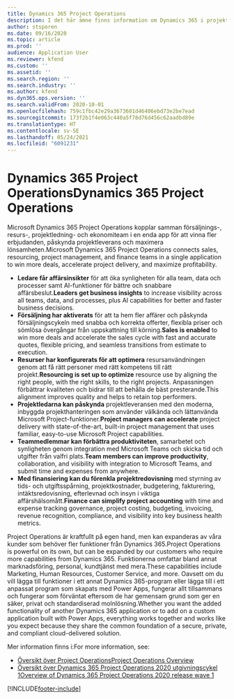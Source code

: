 ```yaml
---
title: Dynamics 365 Project Operations
description: I det här ämne finns information om Dynamics 365 i projektåtgärder.
author: stsporen
ms.date: 09/16/2020
ms.topic: article
ms.prod: ''
audience: Application User
ms.reviewer: kfend
ms.custom: ''
ms.assetid: ''
ms.search.region: ''
ms.search.industry: ''
ms.author: kfend
ms.dyn365.ops.version: ''
ms.search.validFrom: 2020-10-01
ms.openlocfilehash: 759c1fbc42e29a3673601d46406ebd73e2be7ead
ms.sourcegitcommit: 173f2b1f4e063c440a5f78d76d456c62aadbd89e
ms.translationtype: HT
ms.contentlocale: sv-SE
ms.lasthandoff: 05/24/2021
ms.locfileid: "6091231"
---
```

# <a name="dynamics-365-project-operations"></a><span data-ttu-id="541a6-103">Dynamics 365 Project Operations</span><span class="sxs-lookup"><span data-stu-id="541a6-103">Dynamics 365 Project Operations</span></span>

<span data-ttu-id="541a6-104">Microsoft Dynamics 365 Project Operations kopplar samman försäljnings-, resurs-, projektledning- och ekonomiteam i en enda app för att vinna fler erbjudanden, påskynda projektleverans och maximera lönsamheten.</span><span class="sxs-lookup"><span data-stu-id="541a6-104">Microsoft Dynamics 365 Project Operations connects sales, resourcing, project management, and finance teams in a single application to win more deals, accelerate project delivery, and maximize profitability.</span></span>

-   <span data-ttu-id="541a6-105">**Ledare får affärsinsikter** för att öka synligheten för alla team, data och processer samt AI-funktioner för bättre och snabbare affärsbeslut.</span><span class="sxs-lookup"><span data-stu-id="541a6-105">**Leaders get business insights** to increase visibility across all teams, data, and processes, plus AI capabilities for better and faster business decisions.</span></span>
-   <span data-ttu-id="541a6-106">**Försäljning har aktiverats** för att ta hem fler affärer och påskynda försäljningscykeln med snabba och korrekta offerter, flexibla priser och sömlösa övergångar från uppskattning till körning.</span><span class="sxs-lookup"><span data-stu-id="541a6-106">**Sales is enabled** to win more deals and accelerate the sales cycle with fast and accurate quotes, flexible pricing, and seamless transitions from estimate to execution.</span></span>
-   <span data-ttu-id="541a6-107">**Resurser har konfigurerats för att optimera** resursanvändningen genom att få rätt personer med rätt kompetens till rätt projekt.</span><span class="sxs-lookup"><span data-stu-id="541a6-107">**Resourcing is set up to optimize** resource use by aligning the right people, with the right skills, to the right projects.</span></span> <span data-ttu-id="541a6-108">Anpassningen förbättrar kvaliteten och bidrar till att behålla de bäst presterande.</span><span class="sxs-lookup"><span data-stu-id="541a6-108">This alignment improves quality and helps to retain top performers.</span></span>
-   <span data-ttu-id="541a6-109">**Projektledarna kan påskynda** projektleveransen med den moderna, inbyggda projekthanteringen som använder välkända och lättanvända Microsoft Project-funktioner.</span><span class="sxs-lookup"><span data-stu-id="541a6-109">**Project managers can accelerate** project delivery with state-of-the-art, built-in project management that uses familiar, easy-to-use Microsoft Project capabilities.</span></span>
-   <span data-ttu-id="541a6-110">**Teammedlemmar kan förbättra produktiviteten**, samarbetet och synligheten genom integration med Microsoft Teams och skicka tid och utgifter från valfri plats.</span><span class="sxs-lookup"><span data-stu-id="541a6-110">**Team members can improve productivity**, collaboration, and visibility with integration to Microsoft Teams, and submit time and expenses from anywhere.</span></span>
-   <span data-ttu-id="541a6-111">**Med finansiering kan du förenkla projektredovisning** med styrning av tids- och utgiftsspårning, projektkostnader, budgetering, fakturering, intäktsredovisning, efterlevnad och insyn i viktiga affärshälsomått.</span><span class="sxs-lookup"><span data-stu-id="541a6-111">**Finance can simplify project accounting** with time and expense tracking governance, project costing, budgeting, invoicing, revenue recognition, compliance, and visibility into key business health metrics.</span></span>

<span data-ttu-id="541a6-112">Project Operations är kraftfullt på egen hand, men kan expanderas av våra kunder som behöver fler funktioner från Dynamics 365.</span><span class="sxs-lookup"><span data-stu-id="541a6-112">Project Operations is powerful on its own, but can be expanded by our customers who require more capabilities from Dynamics 365.</span></span> <span data-ttu-id="541a6-113">Funktionerna omfattar bland annat marknadsföring, personal, kundtjänst med mera.</span><span class="sxs-lookup"><span data-stu-id="541a6-113">These capabilities include Marketing, Human Resources, Customer Service, and more.</span></span> <span data-ttu-id="541a6-114">Oavsett om du vill lägga till funktioner i ett annat Dynamics 365-program eller lägga till i ett anpassat program som skapats med Power Apps, fungerar allt tillsammans och fungerar som förväntat eftersom de har gemensam grund som ger en säker, privat och standardiserad molnlösning.</span><span class="sxs-lookup"><span data-stu-id="541a6-114">Whether you want the added functionality of another Dynamics 365 application or to add on a custom application built with Power Apps, everything works together and works like you expect because they share the common foundation of a secure, private, and compliant cloud-delivered solution.</span></span>

<span data-ttu-id="541a6-115">Mer information finns i:</span><span class="sxs-lookup"><span data-stu-id="541a6-115">For more information, see:</span></span>

- [<span data-ttu-id="541a6-116">Översikt över Project Operations</span><span class="sxs-lookup"><span data-stu-id="541a6-116">Project Operations Overview</span></span>](https://dynamics.microsoft.com/en-us/project-operations/overview/)
- [<span data-ttu-id="541a6-117">Översikt över Dynamics 365 Project Operations 2020 utgivningscykel 1</span><span class="sxs-lookup"><span data-stu-id="541a6-117">Overview of Dynamics 365 Project Operations 2020 release wave 1</span></span>](/dynamics365-release-plan/2020wave1/dynamics365-project-operations/)



[!INCLUDE[footer-include](includes/footer-banner.md)]
